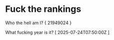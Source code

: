 # Fuck the rankings

Who the hell am I?
{ 21949024 }

What fucking year is it?
[ 2025-07-24T07:50:00Z ]

